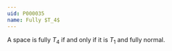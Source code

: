 ```yaml
---
uid: P000035
name: Fully $T_4$
---
```

A space is fully $T_4$ if and only if it is $T_1$ and fully normal.

